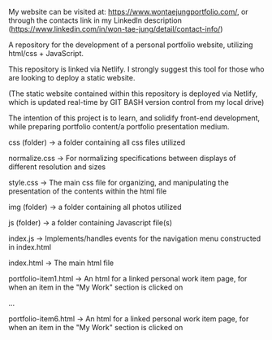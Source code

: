My website can be visited at: https://www.wontaejungportfolio.com/, or through the contacts link in my LinkedIn description (https://www.linkedin.com/in/won-tae-jung/detail/contact-info/)

A repository for the development of a personal portfolio website, utilizing html/css + JavaScript.

This repository is linked via Netlify. I strongly suggest this tool for those who are looking to deploy a static website.

(The static website contained within this repository is deployed via Netlify, which is updated real-time by GIT BASH version control from my local drive)

The intention of this project is to learn, and solidify front-end development, while preparing portfolio content/a portfolio presentation medium.

css (folder) -> a folder containing all css files utilized
  
  normalize.css -> For normalizing specifications between displays of different resolution and sizes

  style.css -> The main css file for organizing, and manipulating the presentation of the contents within the html file

img (folder) -> a folder containing all photos utilized

js (folder) -> a folder containing Javascript file(s)

  index.js -> Implements/handles events for the navigation menu constructed in index.html

index.html -> The main html file

portfolio-item1.html -> An html for a linked personal work item page, for when an item in the "My Work" section is clicked on

...

portfolio-item6.html -> An html for a linked personal work item page, for when an item in the "My Work" section is clicked on
